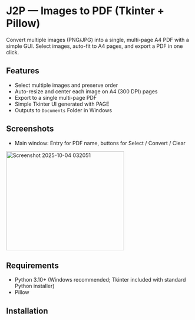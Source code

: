 # J2P — Images to PDF (Tkinter + Pillow)

Convert multiple images (PNG/JPG) into a single, multi-page A4 PDF with a simple GUI. Select images, auto-fit to A4 pages, and export a PDF in one click.

## Features

- Select multiple images and preserve order
- Auto-resize and center each image on A4 (300 DPI) pages
- Export to a single multi-page PDF
- Simple Tkinter UI generated with PAGE
- Outputs to `Documents` Folder in Windows

## Screenshots

- Main window: Entry for PDF name, buttons for Select / Convert / Clear
<img width="320" height="268" alt="Screenshot 2025-10-04 032051" src="https://github.com/user-attachments/assets/135a56d9-24f9-46f8-8e4f-cb01bd9d14ab" />

## Requirements

- Python 3.10+ (Windows recommended; Tkinter included with standard Python installer)
- Pillow

## Installation 



